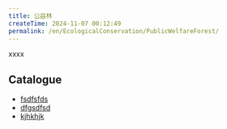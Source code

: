 ```yaml
---
title: 公益林
createTime: 2024-11-07 00:12:49
permalink: /en/EcologicalConservation/PublicWelfareForest/
---
```


xxxx

## Catalogue
- [fsdfsfds](./1.fsdfsfds.md)
- [dfgsdfsd](./2.dfgsdfsd.md)
- [kjhkhjk](./3.kjhkhjk.md)
